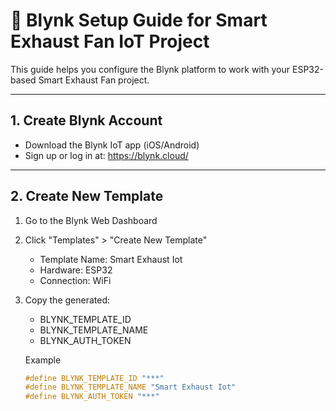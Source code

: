 # 🚀 Blynk Setup Guide for Smart Exhaust Fan IoT Project

This guide helps you configure the Blynk platform to work with your ESP32-based Smart Exhaust Fan project.

---

## 1. Create Blynk Account

- Download the Blynk IoT app (iOS/Android)
- Sign up or log in at: https://blynk.cloud/

---

##  2. Create New Template

1. Go to the Blynk Web Dashboard
2. Click "Templates" > "Create New Template"
   - Template Name: Smart Exhaust Iot
   - Hardware: ESP32
   - Connection: WiFi
3. Copy the generated:
   - BLYNK_TEMPLATE_ID
   - BLYNK_TEMPLATE_NAME
   - BLYNK_AUTH_TOKEN

   Example 
   ```cpp
   #define BLYNK_TEMPLATE_ID "***"
   #define BLYNK_TEMPLATE_NAME "Smart Exhaust Iot"
   #define BLYNK_AUTH_TOKEN "***"
